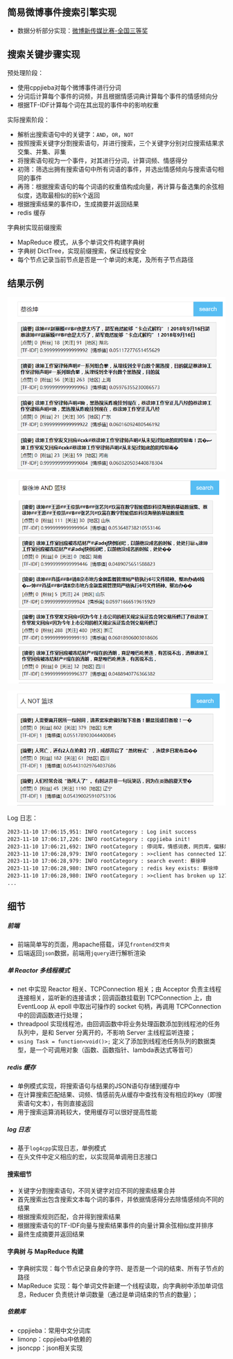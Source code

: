 ## 简易微博事件搜索引擎实现

- 数据分析部分实现：[微博新传媒比赛-全国三等奖](https://github.com/Simon006/data_minig_contest_new_media)

## 搜索关键步骤实现

预处理阶段：
- 使用cppjieba对每个微博事件进行分词
- 分词后计算每个事件的词频，并且根据情感词典计算每个事件的情感倾向分
- 根据TF-IDF计算每个词在其出现的事件中的影响权重

实际搜索阶段：
- 解析出搜索语句中的关键字：`AND`，`OR`，`NOT`
- 按照搜索关键字分割搜索语句，并进行搜索，三个关键字分别对应搜索结果求交集、并集、非集
- 将搜索语句视为一个事件，对其进行分词，计算词频、情感得分
- 初筛：筛选出拥有搜索语句中所有词语的事件，并选出情感倾向与搜索语句相同的事件
- 再筛：根据搜索语句的每个词语的权重值构成向量，再计算与备选集的余弦相似度，选取最相似的前k个返回
- 根据搜索结果的事件ID，生成摘要并返回结果
- redis 缓存

字典树实现前缀搜索
- MapReduce 模式，从多个单词文件构建字典树
- 字典树 DictTree，实现前缀搜索，保证线程安全
- 每个节点记录当前节点是否是一个单词的末尾，及所有子节点路径

## 结果示例

![普通搜索](./figure/pic_1.PNG)

![规则搜索-OR](./figure/pic_4.PNG)

![规则搜索-NOT](./figure/pic_5.PNG)


Log 日志：
```txt
2023-11-10 17:06:15,951: INFO rootCategory : Log init success
2023-11-10 17:06:17,226: INFO rootCategory : cppjieba init!
2023-11-10 17:06:21,692: INFO rootCategory : 停词库，情感词表，网页库，偏移库，倒排索引库，情感得分表 读取数据成功!
2023-11-10 17:06:28,979: INFO rootCategory : >>client has connected 127.0.0.1:9006 >> 127.0.0.1:34133
2023-11-10 17:06:28,979: INFO rootCategory : search event: 蔡徐坤
2023-11-10 17:06:28,980: INFO rootCategory : redis key exists: 蔡徐坤
2023-11-10 17:06:28,980: INFO rootCategory : >>client has broken up 127.0.0.1:9006 >> 127.0.0.1:34133
...
```

## 细节

##### 前端

- 前端简单写的页面，用apache搭载，详见`frontend文件夹`
- 后端返回`json`数据，前端用`jquery`进行解析渲染

##### 单 Reactor 多线程模式

- net 中实现 Reactor 相关、TCPConnection 相关；由 Acceptor 负责主线程连接相关，监听新的连接请求；回调函数挂载到 TCPConnection 上，由 EventLoop 从 epoll 中取出可操作的 socket 句柄，再调用 TCPConnection 中的回调函数进行处理；
- threadpool 实现线程池，由回调函数中将业务处理函数添加到线程池的任务队列中，是和 Server 分离开的，不影响 Server 主线程监听连接；
- `using Task = function<void()>;` 定义了添加到线程池任务队列的数据类型，是一个可调用对象（函数、函数指针、lambda表达式等皆可）

##### redis 缓存

- 单例模式实现，将搜索语句与结果的JSON语句存储到缓存中
- 在计算搜索匹配结果、词频、情感前先从缓存中查找有没有相应的key（即搜索语句文本），有则直接返回
- 用于搜索运算消耗较大，使用缓存可以很好提高性能

##### log 日志

- 基于`log4cpp`实现日志，单例模式
- 在头文件中定义相应的宏，以实现简单调用日志接口

#### 搜索细节

- 关键字分割搜索语句，不同关键字对应不同的搜索结果合并
- 首先搜索出包含搜索文本每个词的事件，并依据情感得分去除情感倾向不同的结果
- 根据搜索规则匹配，合并得到搜索结果
- 根据搜索语句的TF-IDF向量与搜索结果事件的向量计算余弦相似度并排序
- 最终生成摘要并返回结果

#### 字典树 与 MapReduce 构建
- 字典树实现：每个节点记录自身的字符、是否是一个词的结束、所有子节点的路径
- MapReduce 实现：每个单词文件新建一个线程读取，向字典树中添加单词信息，Reducer 负责统计单词数量（通过是单词结束的节点的数量）；


##### 依赖库

- cppjieba：常用中文分词库
- limonp：cppjieba中依赖的
- jsoncpp：json相关实现

